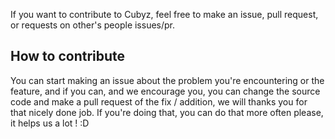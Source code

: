 If you want to contribute to Cubyz, feel free to make an issue, pull request, or requests on other's people issues/pr.

## How to contribute
You can start making an issue about the problem you're encountering or the feature, and if you can, and we
encourage you, you can change the source code and make a pull request of the fix / addition, we will thanks you for that
nicely done job.
If you're doing that, you can do that more often please, it helps us a lot ! :D
